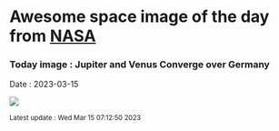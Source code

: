 
# Awesome space image of the day from [NASA](https://api.nasa.gov/)

### Today image : Jupiter and Venus Converge over Germany
Date : 2023-03-15

![](https://apod.nasa.gov/apod/image/2303/JupiterVenus_Luy_960.jpg)

<small>Latest update : Wed Mar 15 07:12:50 2023</small>
        